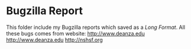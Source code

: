 Bugzilla Report
 ================
 This folder include my Bugzilla reports which saved as a *Long Format*.
 All these bugs comes from website:
 <http://www.deanza.edu>
 <http://www.deanza.edu>
 <http://nshsf.org>
